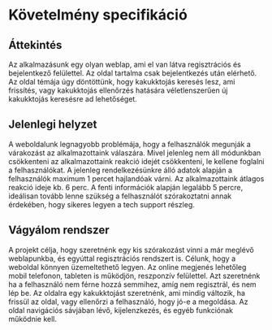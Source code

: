 # Követelmény specifikáció

## Áttekintés

Az alkalmazásunk egy olyan weblap, ami el van látva regisztrációs és bejelentkező felülettel. Az oldal tartalma csak bejelentkezés után elérhető. Az oldal témája úgy döntöttünk, hogy kakukktojás keresés lesz, ami frissítés, vagy kakukktojás ellenőrzés hatására véletlenszerűen új kakukktojás keresésre ad lehetőséget. 

## Jelenlegi helyzet

A weboldalunk legnagyobb problémája, hogy a felhasználók megunják a várakozást az alkalmazottaink válaszára. Mivel jelenleg nem áll módunkban csökkenteni az alkalmazottaink reakció idejét csökkenteni, le kellene foglalni a felhasználókat. A jelenleg rendelkezésünkre álló adatok alapján a felhasználók maximum 1 percet hajlandóak várni. Az alkalmazottaink átlagos reakció ideje kb. 6 perc. A fenti információk alapján legalább 5 percre, ideálisan tovább lenne szükség a felhasználót szórakoztatni annak érdekében, hogy sikeres legyen a tech support részleg.

## Vágyálom rendszer

A projekt célja, hogy szeretnénk egy kis szórakozást vinni a már meglévő weblapunkba, és egyúttal regisztrációs rendszert is. Célunk, hogy a weboldal könnyen üzemeltethető legyen. Az online megjenés lehetőleg mobil telefonon, tableten is működjön, reszponzív felülettel. Azt szeretnénk ha a felhasználó nem férne hozzá semmihez, amíg nem regisztrál, és nem lép be. Az oldalra egy kakukktojást szeretnénk, ami mindig változik, ha frissül az oldal, vagy ellenőrzi a felhasználó, hogy jó-e a megoldása. Az oldal navigációs sávjában lévő, kijelenzkezés, és egyéb funkciónak működnie kell.